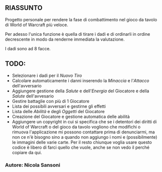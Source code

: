 ## RIASSUNTO
Progetto personale per rendere la fase di combattimento nel gioco da tavolo di World of Warcraft più veloce.

Per adesso l'unica funzione è quella di tirare i dadi e di ordinarli in ordine decrescente in modo da renderne immediata la valutazione.

I dadi sono ad 8 facce.

## TODO:
- Selezionare i dadi per il _Nuovo Tiro_
- Calcolare automaticamente i danni inserendo la _Minaccia_ e l'_Attacco_ dell'avversario
- Aggiungere gestione della _Salute_ e dell'_Energia_ del Giocatore e della _Salute_ dell'avvesario
- Gestire battaglie con più di 1 Giocatore
- Lista dei possibili avversari e gestirne gli effetti
- Lista delle _Abilità_ e degli _Oggetti_ del Giocatore
- Creazione del Giocatore e gestione automatica delle abilità
- Aggiungere un copyright in cui si specifica che se i detentori dei diritti di World of Warcraft o del gioco da tavolo vogliono che modifichi o rimuova l'applicazione mi possono contattare prima di denunciarmi, ma non ce n'è bisogno sino a quando non aggiungo i nomi e (possibilmente) le immagini delle varie carte. Per il resto chiunque voglia usare questo codice è libero di farci quello che vuole, anche se non vedo il perché copiare da qui.

### Autore: Nicola Sansoni
